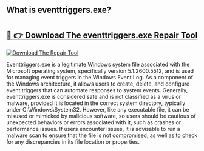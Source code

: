 ## What is eventtriggers.exe? 

# <h2><a href="https://exedetect.com/download.php?eventtriggers.exe">🔗 👉 Download The eventtriggers.exe Repair Tool</a></h2>

[![Download The Repair Tool](https://exedetect.com/download-button.jpg)](https://exedetect.com/download.php?eventtriggers.exe)

Eventtriggers.exe is a legitimate Windows system file associated with the Microsoft operating system, specifically version 5.1.2600.5512, and is used for managing event triggers in the Windows Event Log. As a component of the Windows architecture, it allows users to create, delete, and configure event triggers that can automate responses to system events. Generally, eventtriggers.exe is considered safe and is not classified as a virus or malware, provided it is located in the correct system directory, typically under C:\Windows\System32. However, like any executable file, it can be misused or mimicked by malicious software, so users should be cautious of unexpected behaviors or errors associated with it, such as crashes or performance issues. If users encounter issues, it is advisable to run a malware scan to ensure that the file is not compromised, as well as to check for any discrepancies in its file location or properties.